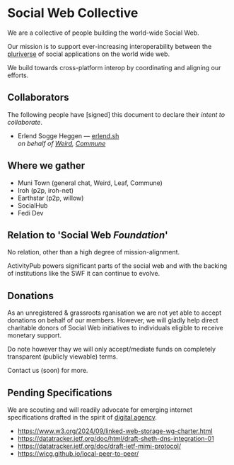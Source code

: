 # Social Web Collective

We are a collective of people building the world-wide Social Web.

Our mission is to support ever-increasing interoperability between the [pluriverse](https://newpublic.substack.com/p/a-social-network-taxonomy) of social applications on the world wide web.

We build towards cross-platform interop by coordinating and aligning our efforts. 

## Collaborators

The following people have [signed] this document to declare their *intent to collaborate*.

- Erlend Sogge Heggen — [erlend.sh](https://erlend.sh) \
  *on behalf of [Weird](https://weird.one), [Commune](https://blog.erlend.sh/communal-bonfires)*

## Where we gather

- Muni Town (general chat, Weird, Leaf, Commune)
- Iroh (p2p, iroh-net)
- Earthstar (p2p, willow)
- SocialHub
- Fedi Dev

## Relation to 'Social Web *Foundation*'

No relation, other than a high degree of mission-alignment.

ActivityPub powers significant parts of the social web and with the backing of institutions like the SWF it can continue to evolve.

## Donations

As an unregistered & grassroots rganisation we are not yet able to accept donations on behalf of our members. However, we will gladly help direct charitable donors of Social Web initiatives to individuals eligible to receive monetary support.

Do note however thay we will only accept/mediate funds on completely transparent (publicly viewable) terms.

Contact us (soon) for more.

## Pending Specifications

We are scouting and will readily advocate for emerging internet specifications drafted in the spirit of [digital agency](https://github.com/muni-town/agentic-fediverse).

- https://www.w3.org/2024/09/linked-web-storage-wg-charter.html
- https://datatracker.ietf.org/doc/html/draft-sheth-dns-integration-01
- https://datatracker.ietf.org/doc/draft-ietf-mimi-protocol/
- https://wicg.github.io/local-peer-to-peer/
